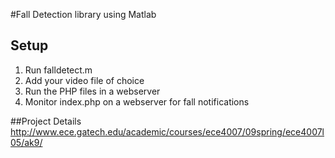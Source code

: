 #Fall Detection library using Matlab

## Setup
1. Run falldetect.m
2. Add your video file of choice
3. Run the PHP files in a webserver
4. Monitor index.php on a webserver for fall notifications

##Project Details
http://www.ece.gatech.edu/academic/courses/ece4007/09spring/ece4007l05/ak9/
